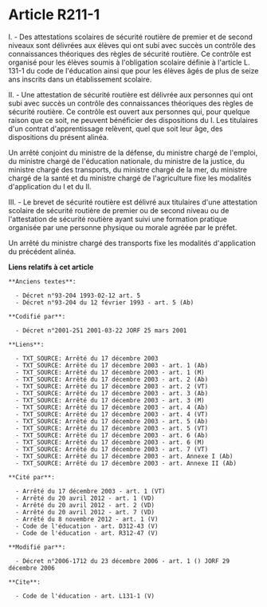 # Article R211-1

I. - Des attestations scolaires de sécurité routière de premier et de second niveaux sont délivrées aux élèves qui ont subi
avec succès un contrôle des connaissances théoriques des règles de sécurité routière. Ce contrôle est organisé pour les
élèves soumis à l'obligation scolaire définie à l'article L. 131-1 du code de l'éducation ainsi que pour les élèves âgés de
plus de seize ans inscrits dans un établissement scolaire.

II. - Une attestation de sécurité routière est délivrée aux personnes qui ont subi avec succès un contrôle des connaissances
théoriques des règles de sécurité routière. Ce contrôle est ouvert aux personnes qui, pour quelque raison que ce soit, ne
peuvent bénéficier des dispositions du I. Les titulaires d'un contrat d'apprentissage relèvent, quel que soit leur âge, des
dispositions du présent alinéa.

Un arrêté conjoint du ministre de la défense, du ministre chargé de l'emploi, du ministre chargé de l'éducation nationale, du
ministre de la justice, du ministre chargé des transports, du ministre chargé de la mer, du ministre chargé de la santé et du
ministre chargé de l'agriculture fixe les modalités d'application du I et du II.

III. - Le brevet de sécurité routière est délivré aux titulaires d'une attestation scolaire de sécurité routière de premier
ou de second niveau ou de l'attestation de sécurité routière ayant suivi une formation pratique organisée par une personne
physique ou morale agréée par le préfet.

Un arrêté du ministre chargé des transports fixe les modalités d'application du précédent alinéa.

**Liens relatifs à cet article**

	**Anciens textes**:

	  - Décret n°93-204 1993-02-12 art. 5
	  - Décret n°93-204 du 12 février 1993 - art. 5 (Ab)

	**Codifié par**:

	  - Décret n°2001-251 2001-03-22 JORF 25 mars 2001

	**Liens**:

	  - TXT_SOURCE: Arrêté du 17 décembre 2003
	  - TXT_SOURCE: Arrêté du 17 décembre 2003 - art. 1 (Ab)
	  - TXT_SOURCE: Arrêté du 17 décembre 2003 - art. 1 (M)
	  - TXT_SOURCE: Arrêté du 17 décembre 2003 - art. 2 (Ab)
	  - TXT_SOURCE: Arrêté du 17 décembre 2003 - art. 2 (VT)
	  - TXT_SOURCE: Arrêté du 17 décembre 2003 - art. 3 (Ab)
	  - TXT_SOURCE: Arrêté du 17 décembre 2003 - art. 3 (M)
	  - TXT_SOURCE: Arrêté du 17 décembre 2003 - art. 4 (Ab)
	  - TXT_SOURCE: Arrêté du 17 décembre 2003 - art. 4 (VT)
	  - TXT_SOURCE: Arrêté du 17 décembre 2003 - art. 5 (Ab)
	  - TXT_SOURCE: Arrêté du 17 décembre 2003 - art. 5 (VT)
	  - TXT_SOURCE: Arrêté du 17 décembre 2003 - art. 6 (Ab)
	  - TXT_SOURCE: Arrêté du 17 décembre 2003 - art. 6 (M)
	  - TXT_SOURCE: Arrêté du 17 décembre 2003 - art. 7 (VT)
	  - TXT_SOURCE: Arrêté du 17 décembre 2003 - art. Annexe I (Ab)
	  - TXT_SOURCE: Arrêté du 17 décembre 2003 - art. Annexe II (Ab)

	**Cité par**:

	  - Arrêté du 17 décembre 2003 - art. 1 (VT)
	  - Arrêté du 20 avril 2012 - art. 1 (VD)
	  - Arrêté du 20 avril 2012 - art. 2 (VD)
	  - Arrêté du 20 avril 2012 - art. 7 (VD)
	  - Arrêté du 8 novembre 2012 - art. 1 (V)
	  - Code de l'éducation - art. D312-43 (V)
	  - Code de l'éducation - art. R312-47 (V)

	**Modifié par**:

	  - Décret n°2006-1712 du 23 décembre 2006 - art. 1 () JORF 29 décembre 2006

	**Cite**:

	  - Code de l'éducation - art. L131-1 (V)
